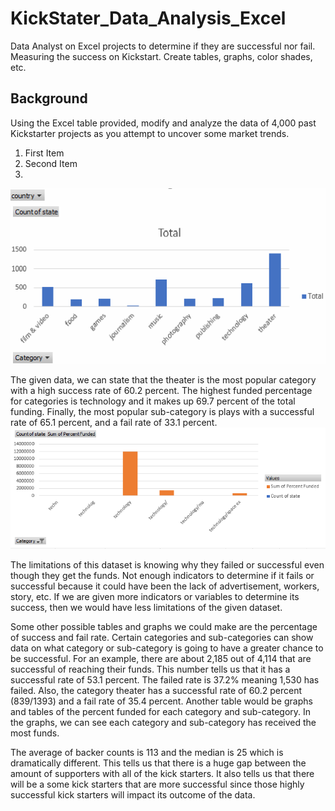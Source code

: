 # KickStater_Data_Analysis_Excel
Data Analyst on Excel projects to determine if they are successful nor fail. Measuring the success on Kickstart.
Create tables, graphs, color shades, etc. 
## Background

Using the Excel table provided, modify and analyze the data of 4,000 past Kickstarter projects as you attempt to uncover some market trends.

1. First Item
2. Second Item
3. 
![Category](https://github.com/samuelroiz/KickStater_Data_Analysis_Excel/blob/main/Category_Data_KickStarter.png)

  The given data, we can state that the theater is the most popular category with a high success rate of 60.2 percent. The highest funded percentage for categories is technology and it makes up 69.7 percent of the total funding. Finally, the most popular sub-category is plays with a successful rate of 65.1 percent, and a fail rate of 33.1 percent. 
![Category Percent Funded](https://github.com/samuelroiz/KickStater_Data_Analysis_Excel/blob/main/Images/Category_PercentFunded_KickStarter.png)



  The limitations of this dataset is knowing why they failed or successful even though they get the funds. Not enough indicators to determine if it fails or successful because it could have been the lack of advertisement, workers, story, etc. If we are given more indicators or variables to determine its success, then we would have less limitations of the given dataset. 

  Some other possible tables and graphs we could make are the percentage of success and fail rate. Certain categories and sub-categories can show data on what category or sub-category is going to have a greater chance to be successful. For an example, there are about 2,185 out of 4,114 that are successful of reaching their funds. This number tells us that it has a successful rate of 53.1 percent. The failed rate is 37.2%  meaning 1,530 has failed. Also, the category theater has a successful rate of 60.2 percent (839/1393) and a fail rate of 35.4 percent. Another table would be graphs and tables of the percent funded for each category and sub-category. In the graphs, we can see each category and sub-category has received the most funds. 

  The average of backer counts is 113 and the median is 25 which is dramatically different. This tells us that there is a huge gap between the amount of supporters with all of the kick starters. It also tells us that there will be a some kick starters that are more successful since those highly successful kick starters will impact its outcome of the data. 

